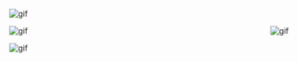 ![gif](https://i.pinimg.com/originals/84/ce/4d/84ce4d5ffcb3d4a4dca0f4cb9b72f608.gif)

<div style="display: flex; justify-content: space-between;">
    <img src="https://i.pinimg.com/originals/e5/4a/fa/e54afabd75adb33464e85f2687b43f87.gif" alt="gif" style="width:;">
    <img src="https://i.pinimg.com/originals/b8/57/da/b857da272aedab1656d9522dcc5e0d32.gif" alt="gif" style="width:;">
</div>

![gif](https://i.pinimg.com/originals/4e/9e/1f/4e9e1f5a41b738e3066d135da871a46c.gif)
